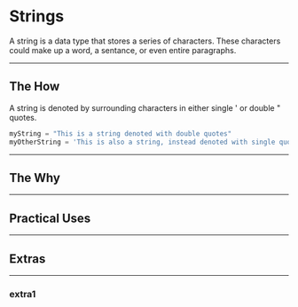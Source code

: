 # Strings

 A string is a data type that stores a series of characters. These characters could make up a word, a sentance, or even entire paragraphs. 

---

## The How

A string is denoted by surrounding characters in either single ' or double " quotes.

 ```py
myString = "This is a string denoted with double quotes"
myOtherString = 'This is also a string, instead denoted with single quotes'
 ```
---

## The Why

---

## Practical Uses

---

## Extras

---

### extra1
